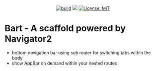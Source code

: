 <p align="center">
<a href="https://github.com/Apparence-io/bart/actions"><img src="https://github.com/Apparence-io/bart/workflows/build/badge.svg" alt="build"></a>
<a href="https://codecov.io/gh/Apparence-io/bart"><img src="https://codecov.io/gh/Apparence-io/bart/branch/master/graph/badge.svg?token=W574M0EGAW"/></a>
<a href="https://opensource.org/licenses/MIT"><img src="https://img.shields.io/badge/license-MIT-purple.svg" alt="License: MIT"></a>
</p>

# **Bart** - A scaffold powered by Navigator2 
* bottom navigation bar using sub router for switching tabs within the body
* show AppBar on demand within your nested routes

